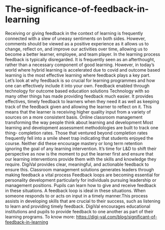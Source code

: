 # The-significance-of-feedback-in-learning
Receiving or giving feedback in the context of learning is frequently connected with a slew of uneasy sentiments on both sides. However, comments should be viewed as a positive experience as it allows us to change, reflect on, and improve our activities over time, allowing us to become a better learner, employee, and team player. In the learning process feedback is typically disregarded. It is frequently seen as an afterthought, rather than a necessary component of good learning. However, in today’s world where hybrid learning is accelerated due to covid and outcome based learning is the most effective learning where feedback plays a key part. Let’s look at why feedback is so crucial for learning programmes and how one can effectively include it into your own.  Feedback enabled through technology for outcome based education solutions Technology with so many other things has made providing feedback much easier. It provides effectives, timely feedback to learners when they need it as well as keeping track of the feedback given and allowing the learner to reflect on it. This means that the learner is receiving higher quality input from a variety of sources on a more consistent basis.  Online classroom management transforming the way people think about learning and development Most learning and development assessment methodologies are built to track one thing- completion rates. Those that ventured beyond completion rates frequently fell into a smile sheet trap indicating that students enjoyed the course. Neither did these encourage mastery or long term retention ignoring the goal of any learning intervention. It’s time for L&amp;D to shift their perspective as now is the moment to put the learner first and ensure that our learning interventions provide them with the skills and knowledge they require. DigiVal provides clear, meaningful, and actionable feedback to ensure this.  Classroom management solutions generates leaders through making feedback a vital process Feedback loops are becoming essential for personality development particularly for individuals pursuing leadership or management positions. Pupils can learn how to give and receive feedback in these situations. A feedback loop is ideal in these situations. When someone responds to or acts on input in a timely manner.This process assists in developing skills that are crucial to their success, such as listening to learn and providing timely feedback. DigiVal encourages educational institutions and pupils to provide feedback to one another as part of their learning programs. To know more:  https://digi-val.com/blog/significant-of-feedback-in-learning
